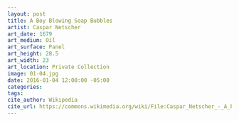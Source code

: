 ```yaml
---
layout: post
title: A Boy Blowing Soap Bubbles
artist: Caspar Netscher
art_date: 1679
art_medium: Oil
art_surface: Panel
art_height: 28.5
art_width: 23
art_location: Private Collection
image: 01-04.jpg
date: 2016-01-04 12:00:00 -05:00
categories:
tags:
cite_author: Wikipedia
cite_url: https://commons.wikimedia.org/wiki/File:Caspar_Netscher_-_A_boy_blowing_soap_bubbles.jpg
---
```

